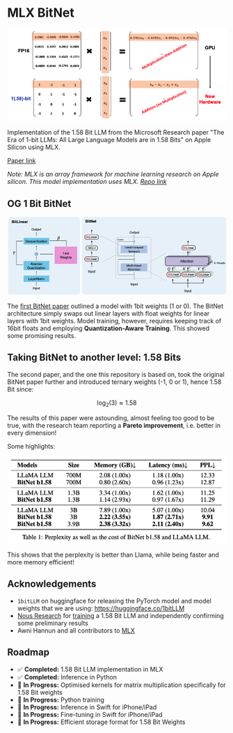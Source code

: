 # MLX BitNet

![BitNet 1.58bit Weights](images/BitNet-1.58bit-Weights.png)

Implementation of the 1.58 Bit LLM from the Microsoft Research paper "The Era of 1-bit LLMs: All Large Language Models are in 1.58 Bits" on Apple Silicon using MLX.

[Paper link](https://arxiv.org/pdf/2402.17764.pdf)

*Note: MLX is an array framework for machine learning research on Apple silicon. This model implementation uses MLX. [Repo link](https://github.com/ml-explore/mlx)*

## OG 1 Bit BitNet

![BitNet BitLinear Architecture](images/BitNet-BitLinear-Architecture.png)

The [first BitNet paper](https://arxiv.org/pdf/2310.11453.pdf) outlined a model with 1bit weights (1 or 0). The BitNet architecture simply swaps out linear layers with float weights for linear layers with 1bit weights. Model training, however, requires keeping track of 16bit floats and employing **Quantization-Aware Training**. This showed some promising results.

## Taking BitNet to another level: 1.58 Bits

The second paper, and the one this repository is based on, took the original BitNet paper further and introduced ternary weights (-1, 0 or 1), hence 1.58 Bit since:

$$
\log_2(3) \approx 1.58
$$

The results of this paper were astounding, almost feeling too good to be true, with the research team reporting a **Pareto improvement**, i.e. better in every dimension!

Some highlights:

![BitNet Results](images/BitNet-Results-Perplexity-And-Cost.png)

This shows that the perplexity is better than Llama, while being faster and more memory efficient!

## Acknowledgements

- `1bitLLM` on huggingface for releasing the PyTorch model and model weights that we are using: https://huggingface.co/1bitLLM
- [Nous Research](https://huggingface.co/NousResearch) for [training](https://huggingface.co/NousResearch/OLMo-Bitnet-1B) a 1.58 Bit LLM and independently confirming some preliminary results
- Awni Hannun and all contributors to [MLX](https://github.com/ml-explore/mlx)

## Roadmap

- ✅ **Completed:** 1.58 Bit LLM implementation in MLX
- ✅ **Completed:** Inference in Python
- 🚧 **In Progress:** Optimised kernels for matrix multiplication specifically for 1.58 Bit weights
- 🚧 **In Progress:** Python training
- 🚧 **In Progress:** Inference in Swift for iPhone/iPad
- 🚧 **In Progress:** Fine-tuning in Swift for iPhone/iPad
- 🚧 **In Progress:** Efficient storage format for 1.58 Bit Weights
